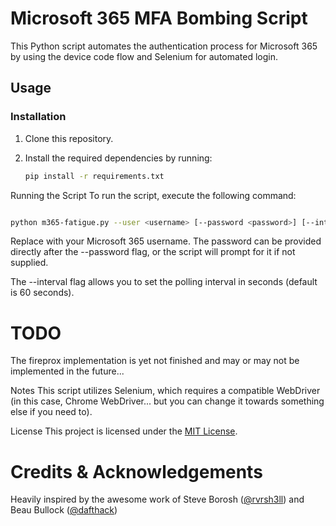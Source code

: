 # Microsoft 365 MFA Bombing Script

This Python script automates the authentication process for Microsoft 365 by using the device code flow and Selenium for automated login.

## Usage

### Installation

1. Clone this repository.

2. Install the required dependencies by running:

   ```bash
   pip install -r requirements.txt
    ```

Running the Script
To run the script, execute the following command:

```bash

python m365-fatigue.py --user <username> [--password <password>] [--interval <seconds>] [--fireprox <fireprox_url>]
````

Replace <username> with your Microsoft 365 username. The password can be provided directly after the --password flag, or the script will prompt for it if not supplied.

The --interval flag allows you to set the polling interval in seconds (default is 60 seconds).

# TODO
The fireprox implementation is yet not finished and may or may not be implemented in the future...

Notes
This script utilizes Selenium, which requires a compatible WebDriver (in this case, Chrome WebDriver... but you can change it towards something else if you need to).

License
This project is licensed under the [MIT License](https://chat.openai.com/c/LICENSE).

# Credits & Acknowledgements

Heavily inspired by the awesome work of Steve Borosh ([@rvrsh3ll](https://github.com/rvrsh3ll)) and Beau Bullock ([@dafthack](https://github.com/dafthack))
